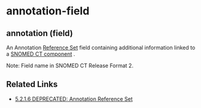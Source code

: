 # annotation-field

## annotation (field)

An Annotation [Reference Set](https://confluence.ihtsdotools.org/display/DOCGLOSS/Reference+Set) field containing additional information linked to a [SNOMED CT component](https://confluence.ihtsdotools.org/display/DOCGLOSS/SNOMED+CT+component) .

Note: Field name in SNOMED CT Release Format 2.

## Related Links

* [5.2.1.6 DEPRECATED: Annotation Reference Set](../../28739377.html)
